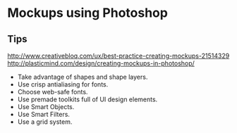 # Mockups using Photoshop


## Tips

http://www.creativebloq.com/ux/best-practice-creating-mockups-21514329
http://plasticmind.com/design/creating-mockups-in-photoshop/

* Take advantage of shapes and shape layers.
* Use crisp antialiasing for fonts.
* Choose web-safe fonts.
* Use premade toolkits full of UI design elements.
* Use Smart Objects.
* Use Smart Filters.
* Use a grid system.

